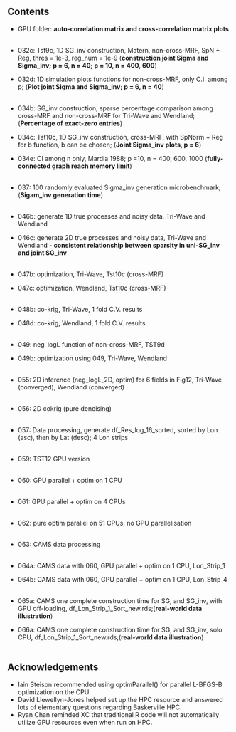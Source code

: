 

## Contents
- GPU folder: **auto-correlation matrix and cross-correlation matrix plots** <br><br>

- 032c: Tst9c, 1D SG_inv construction, Matern, non-cross-MRF, SpN + Reg, thres = 1e-3, reg_num = 1e-9 (**construction joint Sigma and Sigma_inv; p = 6, n = 40; p = 10, n = 400, 600**)
- 032d: 1D simulation plots functions for non-cross-MRF, only C.I. among p; (**Plot joint Sigma and Sigma_inv; p = 6, n = 40**) <br><br>

- 034b: SG_inv construction, sparse percentage comparison among cross-MRF and non-cross-MRF for Tri-Wave and Wendland; (**Percentage of exact-zero entries**)  
- 034c: Tst10c, 1D SG_inv construction, cross-MRF, with SpNorm + Reg for b function, b can be chosen; (**Joint Sigma_inv plots, p = 6**)
- 034e: CI among n only, Mardia 1988; p =10, n = 400, 600, 1000 (**fully-connected graph reach memory limit**) <br><br>

- 037: 100 randomly evaluated Sigma_inv generation microbenchmark; (**Sigam_inv generation time**) <br><br>

- 046b: generate 1D true processes and noisy data, Tri-Wave and Wendland
- 046c: generate 2D true processes and noisy data, Tri-Wave and Wendland
      - **consistent relationship between sparsity in uni-SG_inv and joint SG_inv** <br><br>

- 047b: optimization, Tri-Wave, Tst10c (cross-MRF)
- 047c: optimization, Wendland, Tst10c (cross-MRF) <br><br>

- 048b: co-krig, Tri-Wave, 1 fold C.V. results
- 048d: co-krig, Wendland, 1 fold C.V. results <br><br>

- 049: neg_logL function of non-cross-MRF, TST9d
- 049b: optimization using 049, Tri-Wave, Wendland <br><br>

- 055: 2D inference (neg_logL_2D, optim) for 6 fields in Fig12, Tri-Wave (converged), Wendland (converged) <br><br>

- 056: 2D cokrig (pure denoising) <br><br>

- 057: Data processing, generate df_Res_log_16_sorted, sorted by Lon (asc), then by Lat (desc); 4 Lon strips <br><br>

- 059: TST12 GPU version <br><br>

- 060: GPU parallel + optim on 1 CPU <br><br>

- 061: GPU parallel + optim on 4 CPUs <br><br>

- 062: pure optim parallel on 51 CPUs, no GPU parallelisation <br><br>

- 063: CAMS data processing <br><br>

- 064a: CAMS data with 060, GPU parallel + optim on 1 CPU, Lon_Strip_1
- 064b: CAMS data with 060, GPU parallel + optim on 1 CPU, Lon_Strip_4 <br><br>

- 065a: CAMS one complete construction time for SG, and SG_inv, with GPU off-loading, df_Lon_Strip_1_Sort_new.rds;(**real-world data illustration**)
- 066a: CAMS one complete construction time for SG, and SG_inv, solo CPU, df_Lon_Strip_1_Sort_new.rds;(**real-world data illustration**) <br><br>




## Acknowledgements

- Iain Steison recommended using optimParallel() for parallel L-BFGS-B optimization on the CPU. 
- David Llewellyn-Jones helped set up the HPC resource and answered lots of elementary questions regarding Baskerville HPC. 
- Ryan Chan reminded XC that traditional R code will not automatically utilize GPU resources even when run on HPC. 
